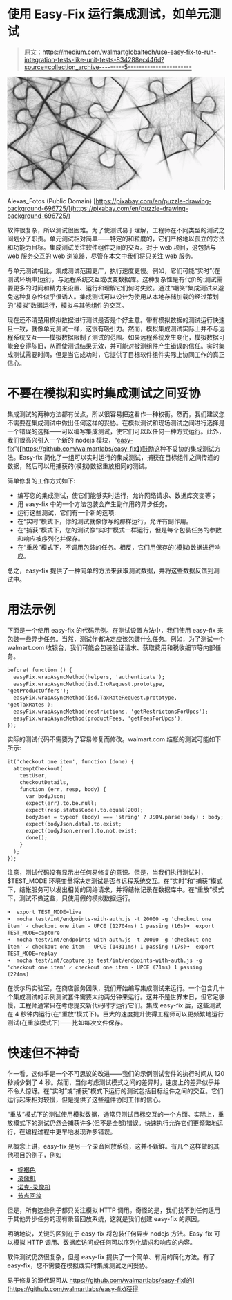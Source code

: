 # 使用 Easy-Fix 运行集成测试，如单元测试

> 原文：<https://medium.com/walmartglobaltech/use-easy-fix-to-run-integration-tests-like-unit-tests-834288ec446d?source=collection_archive---------5----------------------->

![](img/2b05486162ae795232f3f0dadbc8e056.png)

Alexas_Fotos (Public Domain) [https://pixabay.com/en/puzzle-drawing-background-696725/](https://pixabay.com/en/puzzle-drawing-background-696725/)

软件很复杂，所以测试很困难。为了使测试易于理解，工程师在不同类型的测试之间划分了职责。单元测试相对简单——特定的和粒度的，它们严格地以孤立的方法和功能为目标。集成测试关注软件组件之间的交互。对于 web 项目，这包括与 web 服务交互的 web 浏览器，尽管在本文中我们将只关注 web 服务。

与单元测试相比，集成测试范围更广，执行速度更慢。例如，它们可能“实时”(在测试环境中)运行，与远程系统交互或改变数据库。这种复杂性是有代价的:测试需要更多的时间和精力来设置、运行和理解它们何时失败。通过“嘲笑”集成测试来避免这种复杂性似乎很诱人。集成测试可以设计为使用从本地存储加载的经过策划的“模拟”数据运行，模拟与其他组件的交互。

现在还不清楚用模拟数据进行测试是否是个好主意。带有模拟数据的测试运行快速且一致，就像单元测试一样，这很有吸引力。然而，模拟集成测试实际上并不与远程系统交互——模拟数据限制了测试的范围。如果远程系统发生变化，模拟数据可能会变得陈旧，从而使测试结果无效，并可能对被测组件产生错误的信任。实时集成测试需要时间，但是当它成功时，它提供了目标软件组件实际上协同工作的真正信心。

# 不要在模拟和实时集成测试之间妥协

集成测试的两种方法都有优点，所以很容易把这看作一种权衡。然而，我们建议您不需要在集成测试中做出任何这样的妥协。在模拟测试和现场测试之间进行选择是一个错误的选择——可以编写集成测试，使它们可以以任何一种方式运行。此外，我们很高兴引入一个新的 nodejs 模块，“[easy-fix](https://github.com/walmartlabs/easy-fix)”(【https://github.com/walmartlabs/easy-fix】)鼓励这种不妥协的集成测试方法。Easy-fix 简化了一组可以实时运行的集成测试，捕获在目标组件之间传递的数据，然后可以用捕获的(模拟)数据重放相同的测试。

简单修复的工作方式如下:

*   编写您的集成测试，使它们能够实时运行，允许网络请求、数据库突变等；
*   用 easy-fix 中的一个方法包装会产生副作用的异步任务。
*   运行这些测试，它们有一个新的选项:
*   在“实时”模式下，你的测试就像你写的那样运行，允许有副作用。
*   在“捕获”模式下，您的测试像“实时”模式一样运行，但是每个包装任务的参数和响应被序列化并保存。
*   在“重放”模式下，不调用包装的任务。相反，它们用保存的(模拟)数据进行响应。

总之，easy-fix 提供了一种简单的方法来获取测试数据，并将这些数据反馈到测试中。

# 用法示例

下面是一个使用 easy-fix 的代码示例。在测试设置方法中，我们使用 easy-fix 来包装一些异步任务。当然，测试作者决定应该包装什么任务。例如，为了测试一个 walmart.com 收银台，我们可能会包装验证请求、获取费用和税收细节等内部任务。

```
before( function () {
  easyFix.wrapAsyncMethod(helpers, 'authenticate');
  easyFix.wrapAsyncMethod(isd.IroRequest.prototype, 'getProductOffers');
  easyFix.wrapAsyncMethod(isd.TaxRateRequest.prototype, 'getTaxRates');
  easyFix.wrapAsyncMethod(restrictions, 'getRestrictonsForUpcs');
  easyFix.wrapAsyncMethod(productFees, 'getFeesForUpcs');
});
```

实际的测试代码不需要为了容易修复而修改。walmart.com 结帐的测试可能如下所示:

```
it('checkout one item', function (done) {
  attemptCheckout(
    testUser,
    checkoutDetails,
    function (err, resp, body) {
      var bodyJson;
      expect(err).to.be.null;
      expect(resp.statusCode).to.equal(200);
      bodyJson = typeof (body) === 'string' ? JSON.parse(body) : body;
      expect(bodyJson.data).to.exist;
      expect(bodyJson.error).to.not.exist;
      done();
    }
  );
});
```

注意，测试代码没有显示出任何易修复的意识。但是，当我们执行测试时，$TEST_MODE 环境变量将决定测试是否与远程系统交互。在“实时”和“捕获”模式下，结帐服务可以发出相关的网络请求，并将结帐记录在数据库中。在“重放”模式下，测试不做这些，只使用假的模拟数据运行。

```
➜  export TEST_MODE=live
➜  mocha test/int/endpoints-with-auth.js -t 20000 -g 'checkout one item' ✓ checkout one item - UPCE (12704ms) 1 passing (16s)➜  export TEST_MODE=capture
➜  mocha test/int/endpoints-with-auth.js -t 20000 -g 'checkout one item' ✓ checkout one item - UPCE (14311ms) 1 passing (17s)➜  export TEST_MODE=replay
➜  mocha test/int/capture.js test/int/endpoints-with-auth.js -g 'checkout one item' ✓ checkout one item - UPCE (71ms) 1 passing (224ms)
```

在沃尔玛实验室，在商店服务团队，我们开始编写集成测试来运行。一个包含几十个集成测试的示例测试套件需要大约两分钟来运行。这并不是世界末日，但它足够慢，工程师通常只在考虑提交新代码时才运行它们。集成 easy-fix 后，这些测试在 4 秒钟内运行(在“重放”模式下)。巨大的速度提升使得工程师可以更频繁地运行测试(在重放模式下)——比如每次文件保存。

# 快速但不神奇

乍一看，这似乎是一个不可思议的改进——我们的示例测试套件的执行时间从 120 秒减少到了 4 秒。然而，当你考虑测试模式之间的差异时，速度上的差异似乎并不令人惊讶。在“实时”或“捕获”模式下运行的测试包括目标组件之间的交互。它们运行起来相对较慢，但是提供了这些组件协同工作的信心。

“重放”模式下的测试使用模拟数据，通常只测试目标交互的一个方面。实际上，重放模式下的测试仍然会捕获许多(但不是全部)错误。快速执行允许它们更频繁地运行，在编程过程中更早地发现许多错误。

从概念上讲，easy-fix 是另一个录音回放系统，这并不新鲜。有几个这样做的其他项目的例子，例如

*   [棕褐色](https://github.com/linkedin/sepia)
*   [录像机](https://www.npmjs.com/package/vcr)
*   [诺克-录像机](https://github.com/carbonfive/nock-vcr)
*   [节点回放](https://github.com/assaf/node-replay)

但是，所有这些例子都只关注模拟 HTTP 调用。奇怪的是，我们找不到任何适用于其他异步任务的现有录音回放系统，这就是我们创建 easy-fix 的原因。

明确地说，关键的区别在于 easy-fix 将包装任何异步 nodejs 方法。Easy-fix 可以模拟 HTTP 调用、数据库访问或任何可以序列化请求和响应的内容。

软件测试仍然很复杂，但是 easy-fix 提供了一个简单、有用的简化方法。有了 easy-fix，您不需要在模拟或实时集成测试之间妥协。

易于修复的源代码可从 https://github.com/walmartlabs/easy-fix[的](https://github.com/walmartlabs/easy-fix)获得